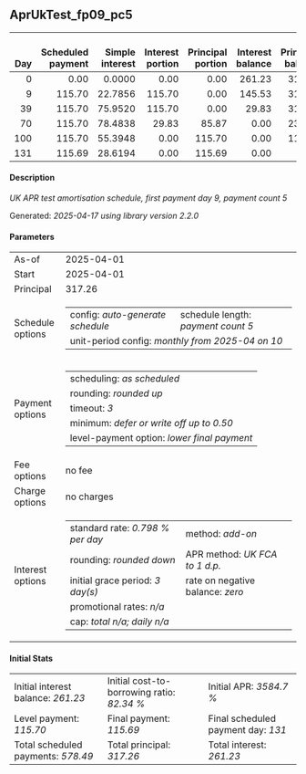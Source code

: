<h2>AprUkTest_fp09_pc5</h2>
<table>
    <thead style="vertical-align: bottom;">
        <th style="text-align: right;">Day</th>
        <th style="text-align: right;">Scheduled payment</th>
        <th style="text-align: right;">Simple interest</th>
        <th style="text-align: right;">Interest portion</th>
        <th style="text-align: right;">Principal portion</th>
        <th style="text-align: right;">Interest balance</th>
        <th style="text-align: right;">Principal balance</th>
        <th style="text-align: right;">Total simple interest</th>
        <th style="text-align: right;">Total interest</th>
        <th style="text-align: right;">Total principal</th>
    </thead>
    <tr style="text-align: right;">
        <td class="ci00">0</td>
        <td class="ci01" style="white-space: nowrap;">0.00</td>
        <td class="ci02">0.0000</td>
        <td class="ci03">0.00</td>
        <td class="ci04">0.00</td>
        <td class="ci05">261.23</td>
        <td class="ci06">317.26</td>
        <td class="ci07">0.0000</td>
        <td class="ci08">0.00</td>
        <td class="ci09">0.00</td>
    </tr>
    <tr style="text-align: right;">
        <td class="ci00">9</td>
        <td class="ci01" style="white-space: nowrap;">115.70</td>
        <td class="ci02">22.7856</td>
        <td class="ci03">115.70</td>
        <td class="ci04">0.00</td>
        <td class="ci05">145.53</td>
        <td class="ci06">317.26</td>
        <td class="ci07">22.7856</td>
        <td class="ci08">115.70</td>
        <td class="ci09">0.00</td>
    </tr>
    <tr style="text-align: right;">
        <td class="ci00">39</td>
        <td class="ci01" style="white-space: nowrap;">115.70</td>
        <td class="ci02">75.9520</td>
        <td class="ci03">115.70</td>
        <td class="ci04">0.00</td>
        <td class="ci05">29.83</td>
        <td class="ci06">317.26</td>
        <td class="ci07">98.7377</td>
        <td class="ci08">231.40</td>
        <td class="ci09">0.00</td>
    </tr>
    <tr style="text-align: right;">
        <td class="ci00">70</td>
        <td class="ci01" style="white-space: nowrap;">115.70</td>
        <td class="ci02">78.4838</td>
        <td class="ci03">29.83</td>
        <td class="ci04">85.87</td>
        <td class="ci05">0.00</td>
        <td class="ci06">231.39</td>
        <td class="ci07">177.2214</td>
        <td class="ci08">261.23</td>
        <td class="ci09">85.87</td>
    </tr>
    <tr style="text-align: right;">
        <td class="ci00">100</td>
        <td class="ci01" style="white-space: nowrap;">115.70</td>
        <td class="ci02">55.3948</td>
        <td class="ci03">0.00</td>
        <td class="ci04">115.70</td>
        <td class="ci05">0.00</td>
        <td class="ci06">115.69</td>
        <td class="ci07">232.6162</td>
        <td class="ci08">261.23</td>
        <td class="ci09">201.57</td>
    </tr>
    <tr style="text-align: right;">
        <td class="ci00">131</td>
        <td class="ci01" style="white-space: nowrap;">115.69</td>
        <td class="ci02">28.6194</td>
        <td class="ci03">0.00</td>
        <td class="ci04">115.69</td>
        <td class="ci05">0.00</td>
        <td class="ci06">0.00</td>
        <td class="ci07">261.2356</td>
        <td class="ci08">261.23</td>
        <td class="ci09">317.26</td>
    </tr>
</table>
<h4>Description</h4>
<p><i>UK APR test amortisation schedule, first payment day 9, payment count 5</i></p>
<p>Generated: <i>2025-04-17 using library version 2.2.0</i></p>
<h4>Parameters</h4>
<table>
    <tr>
        <td>As-of</td>
        <td>2025-04-01</td>
    </tr>
    <tr>
        <td>Start</td>
        <td>2025-04-01</td>
    </tr>
    <tr>
        <td>Principal</td>
        <td>317.26</td>
    </tr>
    <tr>
        <td>Schedule options</td>
        <td>
            <table>
                <tr>
                    <td>config: <i>auto-generate schedule</i></td>
                    <td>schedule length: <i><i>payment count</i> 5</i></td>
                </tr>
                <tr>
                    <td colspan="2" style="white-space: nowrap;">unit-period config: <i>monthly from 2025-04 on 10</i></td>
                </tr>
            </table>
        </td>
    </tr>
    <tr>
        <td>Payment options</td>
        <td>
            <table>
                <tr>
                    <td>scheduling: <i>as scheduled</i></td>
                </tr>
                <tr>
                    <td>rounding: <i>rounded up</i></td>
                </tr>
                <tr>
                    <td>timeout: <i>3</i></td>
                </tr>
                <tr>
                    <td>minimum: <i>defer&nbsp;or&nbsp;write&nbsp;off&nbsp;up&nbsp;to&nbsp;0.50</i></td>
                </tr>
                <tr>
                    <td>level-payment option: <i>lower&nbsp;final&nbsp;payment</i></td>
                </tr>
            </table>
        </td>
    </tr>
    <tr>
        <td>Fee options</td>
        <td>no fee
        </td>
    </tr>
    <tr>
        <td>Charge options</td>
        <td>no charges
        </td>
    </tr>
    <tr>
        <td>Interest options</td>
        <td>
            <table>
                <tr>
                    <td>standard rate: <i>0.798 % per day</i></td>
                    <td>method: <i>add-on</i></td>
                </tr>
                <tr>
                    <td>rounding: <i>rounded down</i></td>
                    <td>APR method: <i>UK FCA to 1 d.p.</i></td>
                </tr>
                <tr>
                    <td>initial grace period: <i>3 day(s)</i></td>
                    <td>rate on negative balance: <i>zero</i></td>
                </tr>
                <tr>
                    <td colspan="2">promotional rates: <i><i>n/a</i></i></td>
                </tr>
                <tr>
                    <td colspan="2">cap: <i>total <i>n/a</i>; daily <i>n/a</i></td>
                </tr>
            </table>
        </td>
    </tr>
</table>
<h4>Initial Stats</h4>
<table>
    <tr>
        <td>Initial interest balance: <i>261.23</i></td>
        <td>Initial cost-to-borrowing ratio: <i>82.34 %</i></td>
        <td>Initial APR: <i>3584.7 %</i></td>
    </tr>
    <tr>
        <td>Level payment: <i>115.70</i></td>
        <td>Final payment: <i>115.69</i></td>
        <td>Final scheduled payment day: <i>131</i></td>
    </tr>
    <tr>
        <td>Total scheduled payments: <i>578.49</i></td>
        <td>Total principal: <i>317.26</i></td>
        <td>Total interest: <i>261.23</i></td>
    </tr>
</table>
